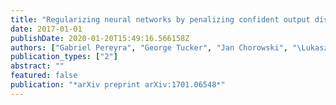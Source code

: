 ```yaml
---
title: "Regularizing neural networks by penalizing confident output distributions"
date: 2017-01-01
publishDate: 2020-01-20T15:49:16.566158Z
authors: ["Gabriel Pereyra", "George Tucker", "Jan Chorowski", "\Lukasz Kaiser", "Geoffrey Hinton"]
publication_types: ["2"]
abstract: ""
featured: false
publication: "*arXiv preprint arXiv:1701.06548*"
---
```


